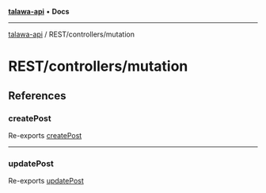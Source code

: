 [**talawa-api**](../../../README.md) • **Docs**

***

[talawa-api](../../../modules.md) / REST/controllers/mutation

# REST/controllers/mutation

## References

### createPost

Re-exports [createPost](createPost/functions/createPost.md)

***

### updatePost

Re-exports [updatePost](updatePost/functions/updatePost.md)
